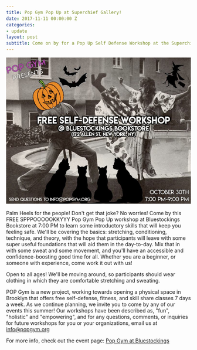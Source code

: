 ```yaml
---
title: Pop Gym Pop Up at Superchief Gallery!
date: 2017-11-11 00:00:00 Z
categories:
- update
layout: post
subtitle: Come on by for a Pop Up Self Defense Workshop at the Superchief Gallery on 11/11!
---
```


![Pop Gym at Bluestockings](/assets/bstoxoctober.jpg)

Palm Heels for the people! Don't get that joke? No worries! Come by this FREE SPPPOOOOOKKYYY Pop Gym Pop Up workshop at Bluestockings Bookstore at 7:00 PM to learn some introductory skills that will keep you feeling safe. We'll be covering the basics: stretching, conditioning, technique, and theory, with the hope that participants will leave with some super useful foundations that will aid them in the day-to-day. Mix that in with some sweat and some movement, and you'll have an accessible and confidence-boosting good time for all. Whether you are a beginner, or someone with experience, come work it out with us!

Open to all ages! We'll be moving around, so participants should wear clothing in which they are comfortable stretching and sweating.

POP Gym is a new project, working towards opening a physical space in Brooklyn that offers free self-defense, fitness, and skill share classes 7 days a week. As we continue planning, we invite you to come by any of our events this summer! Our workshops have been described as, "fun", "holistic" and "empowering", and for any questions, comments, or inquiries for future workshops for you or your organizations, email us at info@popgym.org


For more info, check out the event page: [Pop Gym at Bluestockings](https://www.facebook.com/events/956193794528737)
